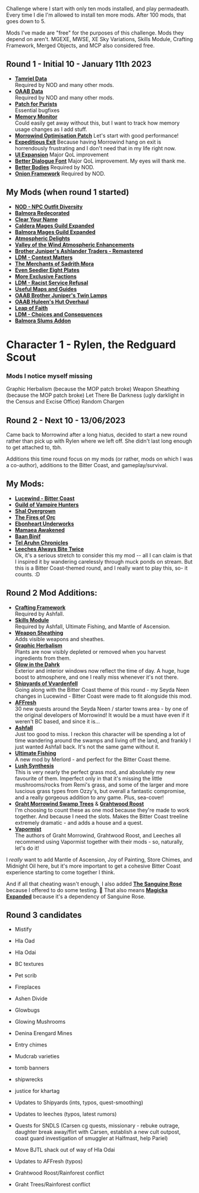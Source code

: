 Challenge where I start with only ten mods installed, and play permadeath. Every time I die I'm allowed to install ten more mods. After 100 mods, that goes down to 5.

Mods I've made are "free" for the purposes of this challenge. Mods they depend on aren't. MGEXE, MWSE, XE Sky Variations, Skills Module, Crafting Framework, Merged Objects, and MCP also considered free.

## Round 1 - Initial 10 - January 11th 2023
* [**Tamriel Data**](https://www.nexusmods.com/morrowind/mods/44537)  
Required by NOD and many other mods.  
* [**OAAB Data**](https://www.nexusmods.com/morrowind/mods/49042)  
Required by NOD and many other mods.  
* [**Patch for Purists**](https://www.nexusmods.com/morrowind/mods/45096)  
Essential bugfixes  
* [**Memory Monitor**](https://www.nexusmods.com/morrowind/mods/45696)  
Could easily get away without this, but I want to track how memory usage changes as I add stuff.  
* [**Morrowind Optimisation Patch**](https://www.nexusmods.com/morrowind/mods/45384)
Let's start with good performance!  
* [**Expeditious Exit**](https://www.nexusmods.com/morrowind/mods/45634)
Because having Morrowind hang on exit is horrendously frustrating and I don't need that in my life right now.  
* [**UI Expansion**](https://www.nexusmods.com/morrowind/mods/46071)
Major QoL improvement  
* [**Better Dialogue Font**](https://www.nexusmods.com/morrowind/mods/36873)
Major QoL improvement. My eyes will thank me.  
*  [**Better Bodies**](https://www.nexusmods.com/morrowind/mods/48387)
Required by NOD.  
* [**Onion Framework**](https://www.nexusmods.com/morrowind/mods/50352)
Required by NOD.  

## My Mods (when round 1 started)
* [**NOD - NPC Outfit Diversity**](https://www.nexusmods.com/morrowind/mods/52091)  
* [**Balmora Redecorated**](https://www.nexusmods.com/morrowind/mods/42580)  
* [**Clear Your Name**](https://www.nexusmods.com/morrowind/mods/43786)  
* [**Caldera Mages Guild Expanded**](https://www.nexusmods.com/morrowind/mods/45750)  
* [**Balmora Mages Guild Expanded**](https://www.nexusmods.com/morrowind/mods/46859)  
* [**Atmospheric Delights**](https://www.nexusmods.com/morrowind/mods/47472)  
* [**Valley of the Wind Atmospheric Enhancements**](https://www.nexusmods.com/morrowind/mods/47563)  
* [**Brother Juniper's Ashlander Traders - Remastered**](https://www.nexusmods.com/morrowind/mods/48009)  
* [**LDM - Context Matters**](https://www.nexusmods.com/morrowind/mods/48273)  
* [**The Merchants of Sadrith Mora**](https://www.nexusmods.com/morrowind/mods/48654)  
* [**Even Seedier Eight Plates**](https://www.nexusmods.com/morrowind/mods/49236)  
* [**More Exclusive Factions**](https://www.nexusmods.com/morrowind/mods/49618)  
* [**LDM - Racist Service Refusal**](https://www.nexusmods.com/morrowind/mods/50870)  
* [**Useful Maps and Guides**](https://www.nexusmods.com/morrowind/mods/51278)  
* [**OAAB Brother Juniper's Twin Lamps**](https://www.nexusmods.com/morrowind/mods/51424)  
* [**OAAB Huleen's Hut Overhaul**](https://www.nexusmods.com/morrowind/mods/51458)  
* [**Leap of Faith**](https://www.nexusmods.com/morrowind/mods/51702)  
* [**LDM - Choices and Consequences**](https://github.com/Lucevar/ldm)  
* [**Balmora Slums Addon**]() 

# Character 1 - Rylen, the Redguard Scout

### Mods I notice myself missing
Graphic Herbalism (because the MOP patch broke)
Weapon Sheathing (because the MOP patch broke)
Let There Be Darkness (ugly darklight in the Census and Excise Office)
Random Chargen

## Round 2 - Next 10 - 13/06/2023
Came back to Morrowind after a long hiatus, decided to start a new round rather than pick up with Rylen where we left off. She didn't last long enough to get attached to, tbh.

Additions this time round focus on my mods (or rather, mods on which I was a co-author), additions to the Bitter Coast, and gameplay/survival.

## My Mods:
* [**Lucewind - Bitter Coast**](https://github.com/Lucevar/lucewind-bitter-coast)
* [**Guild of Vampire Hunters**](https://www.nexusmods.com/morrowind/mods/45832)
* [**Shal Overgrown**](https://www.nexusmods.com/morrowind/mods/47219)
* [**The Fires of Orc**](https://www.nexusmods.com/morrowind/mods/44982)
* [**Ebonheart Underworks**](https://www.nexusmods.com/morrowind/mods/47272)
* [**Mamaea Awakened**](https://www.nexusmods.com/morrowind/mods/46096)
* [**Baan Binif**](https://www.nexusmods.com/morrowind/mods/51419)
* [**Tel Aruhn Chronicles**](https://www.nexusmods.com/morrowind/mods/49171)
* [**Leeches Always Bite Twice**](https://www.nexusmods.com/morrowind/mods/53010)  
Ok, it's a serious stretch to consider this my mod -- all I can claim is that I inspired it by wandering carelessly through muck ponds on stream. But this is a Bitter Coast-themed round, and I really want to play this, so- it counts. :D 

## Round 2 Mod Additions:
* [**Crafting Framework**](https://www.nexusmods.com/morrowind/mods/51009)  
Required by Ashfall.  
* [**Skills Module**](https://www.nexusmods.com/morrowind/mods/46034)  
Required by Ashfall, Ultimate Fishing, and Mantle of Ascension.  
* [**Weapon Sheathing**](https://www.nexusmods.com/morrowind/mods/46069)  
Adds visible weapons and sheathes.  
* [**Graphic Herbalism**](https://www.nexusmods.com/morrowind/mods/46599)  
Plants are now visibly depleted or removed when you harvest ingredients from them.  
* [**Glow in the Dahrk**](https://www.nexusmods.com/morrowind/mods/45886)  
Exterior and interior windows now reflect the time of day. A huge, huge boost to atmosphere, and one I really miss whenever it's not there.  
* [**Shipyards of Vvardenfell**](https://www.nexusmods.com/morrowind/mods/51928)  
Going along with the Bitter Coast theme of this round - my Seyda Neen changes in Lucewind - Bitter Coast were made to fit alongside this mod.    
* [**AFFresh**](https://www.nexusmods.com/morrowind/mods/53006)  
30 new quests around the Seyda Neen / starter towns area - by one of the original developers of Morrowind! It would be a must have even if it weren't BC based, and since it is... 
* [**Ashfall**](https://www.nexusmods.com/morrowind/mods/49057)  
Just too good to miss. I reckon this character will be spending a lot of time wandering around the swamps and living off the land, and frankly I just wanted Ashfall back. It's not the same game without it.  
* [**Ultimate Fishing**](https://www.nexusmods.com/morrowind/mods/52872)  
A new mod by Merlord - and perfect for the Bitter Coast theme.   
* [**Lush Synthesis**](https://www.nexusmods.com/morrowind/mods/52931)  
This is very nearly the perfect grass mod, and absolutely my new favourite of them. Imperfect only in that it's missing the little mushrooms/rocks from Remi's grass, and some of the larger and more luscious grass types from Ozzy's, but overall a fantastic compromise, and a really gorgeous addition to any game. Plus, sea-cover! 
* [**Graht Morrowind Swamp Trees**](https://www.nexusmods.com/morrowind/mods/49771) & [**Grahtwood Roost**](https://www.nexusmods.com/morrowind/mods/52888)  
I'm choosing to count these as one mod because they're made to work together. And because I need the slots. Makes the Bitter Coast treeline extremely dramatic - and adds a house and a quest.
* [**Vapormist**](https://www.nexusmods.com/morrowind/mods/50517)  
The authors of Graht Morrowind, Grahtwood Roost, and Leeches all recommend using Vapormist together with their mods - so, naturally, let's do it!

I *really* want to add Mantle of Ascension, Joy of Painting, Store Chimes, and Midnight Oil here, but it's more important to get a cohesive Bitter Coast experience starting to come together I think.

And if all that cheating wasn't enough, I also added [**The Sanguine Rose**](https://www.nexusmods.com/morrowind/mods/46214) because I offered to do some testing. :angel: That also means [**Magicka Expanded**](https://www.nexusmods.com/morrowind/mods/47111?tab=files) because it's a dependency of Sanguine Rose.  

## Round 3 candidates
* Mistify
* Hla Oad
* Hla Odai
* BC textures
* Pet scrib
* Fireplaces
* Ashen Divide
* Glowbugs
* Glowing Mushrooms
* Denina Erengard Mines
* Entry chimes
* Mudcrab varieties
* tomb banners
* shipwrecks
* justice for khartag

* Updates to Shipyards (ints, typos, quest-smoothing)
* Updates to leeches (typos, latest rumors)
* Quests for SNDLS (Carsen cg quests, missionary - rebuke outrage, daughter break away/flirt with Carsen, establish a new cult outpost, coast guard investigation of smuggler at Halfmast, help Pariel)
* Move BJTL shack out of way of Hla Odai
* Updates to AFFresh (typos)
* Grahtwood Roost/Rainforest conflict
* Graht Trees/Rainforest conflict
